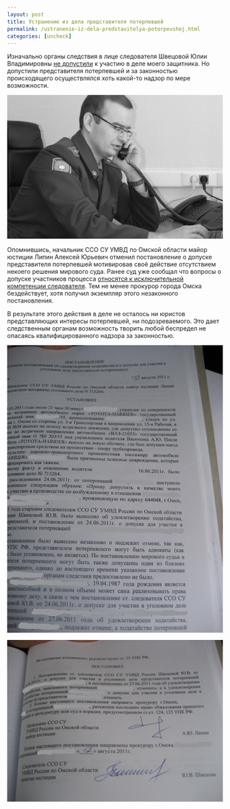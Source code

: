 ```yaml
---
layout: post
title: Устранение из дела представителя потерпевшей
permalink: /ustranenie-iz-dela-predstavitelya-poterpevshej.html
categories: [uncheck]
---
```


<p>Изначально органы следствия в лице следователя Швецовой Юлии Владимировны <a href="/otkaz-sledovatelya-v-dopuske-zashhitnika.html">не допустили</a> к участию в деле моего защитника. Но допустили представителя потерпевшей и за законностью происходящего осуществлялся хоть какой-то надзор по мере возможности. </p>

![_config.yml](/images/uncheck/ustranenie-iz-dela-predstavitelya-poterpevshej-1.jpg)

<p>Опомнившись, начальник ССО СУ УМВД по Омской области майор юстиции Липин Алексей Юрьевич отменил постановление о допуске представителя потерпевшей мотивировав своё действие отсутствием некоего решения мирового суда. Ранее суд уже сообщал что вопросы о допуске участников процесса <a href="/postanovlenie-suda-o-nekompetentnosti-v-voprosax-dopuska-zashhitnika.html">относятся к исключительной компетенции следователя</a>. Тем не менее прокурор города Омска бездействует, хотя получил экземпляр этого незаконного постановления. </p>
<p>В результате этого действия в деле не осталось ни юристов представляющих интересы потерпевшей, ни подозреваемого. Это дает следственным органам возможность творить любой беспредел не опасаясь квалифицированного надзора за законностью.</p>

![_config.yml](/images/uncheck/ustranenie-iz-dela-predstavitelya-poterpevshej-2.jpg)

![_config.yml](/images/uncheck/ustranenie-iz-dela-predstavitelya-poterpevshej-3.jpg)
